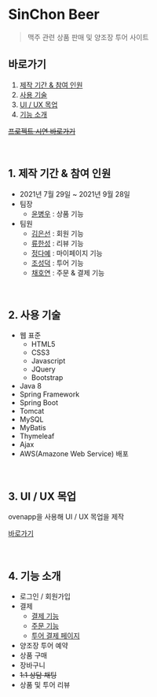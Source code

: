 # SinChon Beer

> 맥주 관련 상품 판매 및 양조장 투어 사이트

## 바로가기

1. [제작 기간 & 참여 인원](#1-제작-기간--참여-인원)
2. [사용 기술](#2-사용-기술)
3. [UI / UX 목업](#3-ui--ux-목업)
4. [기능 소개](#4-기능-소개)

~~[프로젝트 시연 바로가기](http://3.35.0.242:8081/)~~

<br>

## 1. 제작 기간 & 참여 인원

* 2021년 7월 29일 ~ 2021년 9월 28일
* 팀장
    * [윤병우](https://github.com/yoonbung12) : 상품 기능
* 팀원
    * [김은선](https://github.com/SunWater8) : 회원 기능
    * [류한성](https://github.com/Gamaspin) : 리뷰 기능
    * [정다예](https://github.com/daayeah) : 마이페이지 기능
    * [조성덕](https://github.com/seongdeokjo) : 투어 기능
    * [채호연](https://github.com/flip1945) : 주문 & 결제 기능

<br>

## 2. 사용 기술

* 웹 표준
    * HTML5
    * CSS3
    * Javascript
    * JQuery
    * Bootstrap
* Java 8
* Spring Framework
* Spring Boot
* Tomcat
* MySQL
* MyBatis
* Thymeleaf
* Ajax
* AWS(Amazone Web Service) 배포

<br>

## 3. UI / UX 목업

ovenapp을 사용해 UI / UX 목업을 제작

[바로가기](https://ovenapp.io/view/hL5HBxrBxw7cVDVORmRRoGVnB9Jzs43w/)

<br>

## 4. 기능 소개

* 로그인 / 회원가입
* 결제
   * [결제 기능](https://github.com/flip1945/sinchonbeer/tree/main/SinchonBeer/src/main/java/com/bitcamp/sc/pay)
   * [주문 기능](https://github.com/flip1945/sinchonbeer/tree/main/SinchonBeer/src/main/java/com/bitcamp/sc/order)
   * [투어 결제 페이지](https://github.com/flip1945/sinchonbeer/blob/main/SinchonBeer/src/main/resources/templates/tour/makeReservation/reservationForm.html)
* 양조장 투어 예약
* 상품 구매
* 장바구니
* ~~1:1 상담 채팅~~
* 상품 및 투어 리뷰

<br>

